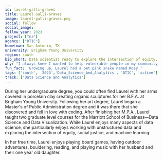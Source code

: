 ```yaml
---
id: laurel-galli-graves
title: Laurel Galli-Graves
image: laurel-galli-graves.png
social: fellow
social_image:
fellow_year: 2023
project: ["na"]
agency: ["DTIC"]
hometown: San Antonio, TX
university: Brigham Young University
region: south
bio_short: Data scientist ready to explore the intersection of equity, social justice, and machine learning
why: "I always knew I wanted to help vulnerable people in my community and when I went on a career trip to Washington, D.C., I knew I wanted to do that in the federal government. USDC is the most incredible combination of my love for data science and government."
fun_fact: 'Growing up, Laurel had a pet pink snake named Rosy.'
tags: ['south', '2023','Data_Science_And_Analytics', 'DTIC', 'active']
track: ['Data Science and Analytics']
---
```


During her undergraduate degree, you could often find Laurel with her arms covered in porcelain clay creating organic sculptures for her B.F.A. at Brigham Young University. Following her art degree, Laurel began a Master's of Public Administration degree and it was there that she discovered and fell in love with coding. After finishing her M.P.A., Laurel taught two graduate level courses for the Marriott School of Business—Data Science and Data Visualization. While Laurel enjoys many aspects of data science, she particularly enjoys working with unstructured data and exploring the intersection of equity, social justice, and machine learning.

In her free time, Laurel enjoys playing board games, having outdoor adventures, bouldering, reading, and playing music with her husband and their one year old daughter.

